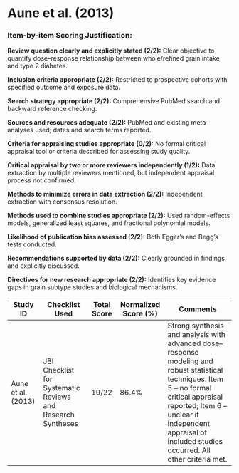 # Aune et al. (2013)

### Item-by-item Scoring Justification:

**Review question clearly and explicitly stated (2/2):** Clear objective to quantify dose–response relationship between whole/refined grain intake and type 2 diabetes.

**Inclusion criteria appropriate (2/2):** Restricted to prospective cohorts with specified outcome and exposure data.

**Search strategy appropriate (2/2):** Comprehensive PubMed search and backward reference checking.

**Sources and resources adequate (2/2):** PubMed and existing meta-analyses used; dates and search terms reported.

**Criteria for appraising studies appropriate (0/2):** No formal critical appraisal tool or criteria described for assessing study quality.

**Critical appraisal by two or more reviewers independently (1/2):** Data extraction by multiple reviewers mentioned, but independent appraisal process not confirmed.

**Methods to minimize errors in data extraction (2/2):** Independent extraction with consensus resolution.

**Methods used to combine studies appropriate (2/2):** Used random-effects models, generalized least squares, and fractional polynomial models.

**Likelihood of publication bias assessed (2/2):** Both Egger’s and Begg’s tests conducted.

**Recommendations supported by data (2/2):** Clearly grounded in findings and explicitly discussed.

**Directives for new research appropriate (2/2):** Identifies key evidence gaps in grain subtype studies and biological mechanisms.

| Study ID | Checklist Used | Total Score | Normalized Score (%) | Comments |
| --- | --- | --- | --- | --- |
| Aune et al. (2013) | JBI Checklist for Systematic Reviews and Research Syntheses | 19/22 | 86.4% | Strong synthesis and analysis with advanced dose–response modeling and robust statistical techniques. Item 5 – no formal critical appraisal reported; Item 6 – unclear if independent appraisal of included studies occurred. All other criteria met. |
